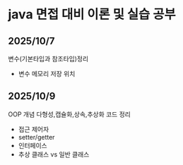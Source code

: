 # java 면접 대비 이론 및 실습 공부
## 2025/10/7
변수(기본타입과 참조타입)정리
- 변수 메모리 저장 위치
## 2025/10/9
OOP 개념
다형성,캡슐화,상속,추상화 코드 정리
- 접근 제어자
- setter/getter
- 인터페이스
- 추상 클래스 vs 일반 클래스

